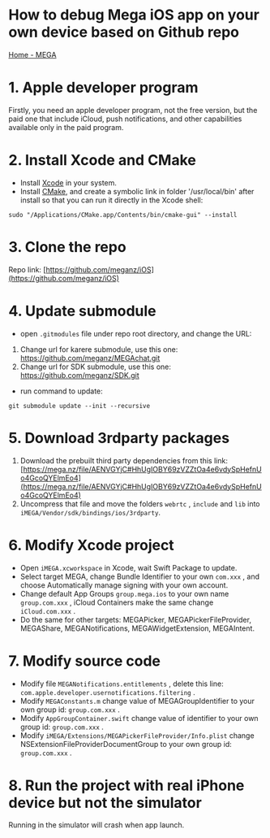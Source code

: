 # How to debug Mega iOS app on your own device based on Github repo

[Home - MEGA](https://mega.io/)

# 1. Apple developer program

Firstly, you need an apple developer program, not the free version, but the paid one that include iCloud, push notifications, and other capabilities available only in the paid program.

# 2. Install Xcode and CMake
- Install [Xcode](https://itunes.apple.com/app/xcode/id497799835?mt=12) in your system.
- Install [CMake](https://cmake.org/install/), and create a symbolic link in folder '/usr/local/bin' after install so that you can run it directly in the Xcode shell:

```shell
sudo "/Applications/CMake.app/Contents/bin/cmake-gui" --install
```

# 3. Clone the repo

Repo link: [https://github.com/meganz/iOS](https://github.com/meganz/iOS)

# 4. Update submodule

- open `.gitmodules` file under repo root directory, and change the URL:

1. Change url for karere submodule, use this one: https://github.com/meganz/MEGAchat.git
2. Change url for SDK submodule, use this one: https://github.com/meganz/SDK.git

- run command to update:

```shell
git submodule update --init --recursive
```

# 5. Download 3rdparty packages

1. Download the prebuilt third party dependencies from this link: [https://mega.nz/file/AENVGYjC#HhUgIOBY69zVZZtOa4e6vdySpHefnUo4GcoQYElmEo4](https://mega.nz/file/AENVGYjC#HhUgIOBY69zVZZtOa4e6vdySpHefnUo4GcoQYElmEo4)
2. Uncompress that file and move the folders `webrtc` , `include` and `lib` into `iMEGA/Vendor/sdk/bindings/ios/3rdparty`.

# 6. Modify Xcode project

- Open `iMEGA.xcworkspace`  in Xcode, wait Swift Package to update.
- Select target MEGA, change Bundle Identifier to your own `com.xxx` , and choose Automatically manage signing with your own account.
- Change default App Groups `group.mega.ios`  to your own name `group.com.xxx` , iCloud Containers make the same change `iCloud.com.xxx` .
- Do the same for other targets: MEGAPicker, MEGAPickerFileProvider, MEGAShare, MEGANotifications, MEGAWidgetExtension, MEGAIntent.

# 7. Modify source code

- Modify file `MEGANotifications.entitlements` , delete this line: `com.apple.developer.usernotifications.filtering` .
- Modify `MEGAConstants.m`  change value of MEGAGroupIdentifier to your own group id: `group.com.xxx` .
- Modify `AppGroupContainer.swift`  change value of identifier to your own group id: `group.com.xxx` .
- Modify `iMEGA/Extensions/MEGAPickerFileProvider/Info.plist` change NSExtensionFileProviderDocumentGroup to your own group id: `group.com.xxx` .

# 8. Run the project with real iPhone device but not the simulator

Running in the simulator will crash when app launch.

